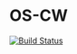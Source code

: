 # OS-CW
[![Build Status](https://travis-ci.org/lew14748/OS-CW.svg?branch=main)](https://travis-ci.org/lew14748/OS-CW)
